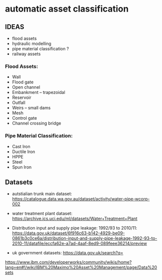 # automatic asset classification

## IDEAS
- flood assets
- hydraulic modelling
- pipe material classification ?
- railway assets

### Flood Assets:
- Wall
- Flood gate
- Open channel
- Embankment – trapezoidal
- Reservoir
- Outfall
- Weirs – small dams
- Mesh
- Control gate
- Channel crossing bridge

### Pipe Material Classification:
- Cast Iron
- Ductile Iron
- HPPE
- Steel
- Spun Iron


## Datasets

- autstialian trunk main dataset:
https://catalogue.data.wa.gov.au/dataset/activity/water-pipe-wcorp-002
- water treatment plant dataset:
https://archive.ics.uci.edu/ml/datasets/Water+Treatment+Plant
- Distribution input and supply pipe leakage: 1992/93 to 2010/11:
https://data.gov.uk/dataset/6f916c63-b142-4929-be09-0861b3c0ce6a/distribution-input-and-supply-pipe-leakage-1992-93-to-2010-11/datafile/eccfa62e-a7ad-4aaf-8ed9-089feee36214/preview

- uk government datasets:
https://data.gov.uk/search?q=

https://www.ibm.com/developerworks/community/wikis/home?lang=en#!/wiki/IBM%20Maximo%20Asset%20Management/page/Data%20sets
